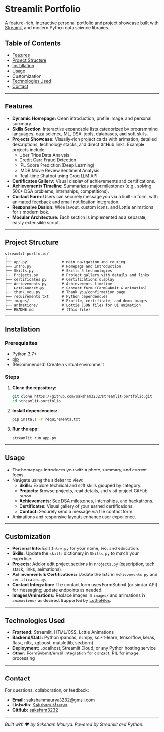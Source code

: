 # Streamlit Portfolio

A feature-rich, interactive personal portfolio and project showcase built with [Streamlit](https://streamlit.io/) and modern Python data science libraries.

## Table of Contents

- [Features](#features)
- [Project Structure](#project-structure)
- [Installation](#installation)
- [Usage](#usage)
- [Customization](#customization)
- [Technologies Used](#technologies-used)
- [Contact](#contact)

---

## Features

- **Dynamic Homepage:** Clean introduction, profile image, and personal summary.
- **Skills Section:** Interactive expandable lists categorized by programming languages, data science, ML, DSA, tools, databases, and soft skills.
- **Projects Showcase:** Visually-rich project cards with animation, detailed descriptions, technology stacks, and direct GitHub links. Example projects include:
    - Uber Trips Data Analysis
    - Credit Card Fraud Detection
    - IPL Score Prediction (Deep Learning)
    - IMDB Movie Review Sentiment Analysis
    - Real-time Chatbot using Groq LLM API
- **Certificates Gallery:** Visual display of achievements and certifications.
- **Achievements Timeline:** Summarizes major milestones (e.g., solving 500+ DSA problems, internships, competitions).
- **Contact Form:** Users can securely message you via a built-in form, with animated feedback and email notification integration.
- **Responsive Design:** Wide layout, custom icons, and Lottie animations for a modern look.
- **Modular Architecture:** Each section is implemented as a separate, easily extensible script.

---

## Project Structure

```
streamlit-portfolio/
│
├── app.py                # Main navigation and routing
├── Intro.py              # Homepage and introduction
├── Skills.py             # Skills & technologies
├── Projects.py           # Project gallery with details and links
├── certificates.py       # Certifications display
├── Achievements.py       # Achievements timeline
├── LetsConnect.py        # Contact form (FormSubmit & animation)
├── thank_you.py          # Thank you/confirmation page
├── requirements.txt      # Python dependencies
├── images/               # Profile, certificate, and demo images
├── animations/           # Lottie JSON files for UI animation
└── README.md             # (This file)
```

---

## Installation

### Prerequisites

- Python 3.7+
- [pip](https://pip.pypa.io/en/stable/)
- (Recommended) Create a virtual environment

### Steps

1. **Clone the repository:**
   ```bash
   git clone https://github.com/saksham3232/streamlit-portfolio.git
   cd streamlit-portfolio
   ```

2. **Install dependencies:**
   ```bash
   pip install -r requirements.txt
   ```

3. **Run the app:**
   ```bash
   streamlit run app.py
   ```

---

## Usage

- The homepage introduces you with a photo, summary, and current focus.
- Navigate using the sidebar to view:
    - **Skills:** Explore technical and soft skills grouped by category.
    - **Projects:** Browse projects, read details, and visit project GitHub repos.
    - **Achievements:** See DSA milestones, internships, and hackathons.
    - **Certificates:** Visual gallery of your earned certifications.
    - **Contact:** Securely send a message via the contact form.
- Animations and responsive layouts enhance user experience.

---

## Customization

- **Personal Info:** Edit `Intro.py` for your name, bio, and education.
- **Skills:** Update the `skills` dictionary in `Skills.py` to match your expertise.
- **Projects:** Add or edit project sections in `Projects.py` (description, tech stack, links, animations).
- **Achievements & Certifications:** Update the lists in `Achievements.py` and `certificates.py`.
- **Contact Integration:** The contact form uses FormSubmit (or similar API) for messaging; update endpoints as needed.
- **Images/Animations:** Replace images in `images/` and animations in `animations/` as desired. Supported by [LottieFiles](https://lottiefiles.com/).

---

## Technologies Used

- **Frontend:** Streamlit, HTML/CSS, Lottie Animations
- **Backend/Data:** Python (pandas, numpy, scikit-learn, tensorflow, keras, flask, nltk, xgboost, matplotlib, seaborn)
- **Deployment:** Localhost, Streamlit Cloud, or any Python hosting service
- **Other:** FormSubmit/email integration for contact, PIL for image processing

---

## Contact

For questions, collaboration, or feedback:

- **Email:** sakshammaurya3232@gmail.com
- **LinkedIn:** [Saksham Maurya](https://linkedin.com/in/saksham-maurya-3feb)
- **GitHub:** [saksham3232](https://github.com/saksham3232)

---

*Built with ❤️ by Saksham Maurya. Powered by Streamlit and Python.*
